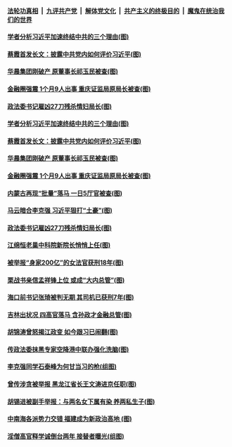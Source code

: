 

####  [法轮功真相](../../../../basic/blob/master/README.md?t=12060902) &nbsp;|&nbsp; [九评共产党](../../../../9ping.md/blob/master/README.md?t=12060902) &nbsp;|&nbsp; [解体党文化](../../../../jtdwh.md/blob/master/README.md?t=12060902)  &nbsp;|&nbsp; [共产主义的终极目的](../../../../gczydzjmd.md/blob/master/README.md?t=12060902) &nbsp;|&nbsp; [魔鬼在统治我们的世界](../../../../mgztzwmdsj.md/blob/master/README.md?t=12060902) 

#### [学者分析习近平加速终结中共的三个理由(图)](../pages/p2/954812.md?t=12060902) 

#### [蔡霞首发长文：披露中共党内如何评价习近平(图)](../pages/p2/954811.md?t=12060902) 

#### [华晨集团刚破产 原董事长祁玉民被查(图)](../pages/p2/954801.md?t=12060902) 

#### [金融圈强震 1个月9人出事 重庆证监局原局长被查(图)](../pages/p2/954796.md?t=12060902) 


#### [政法委书记雇凶27刀残杀情妇局长(图)](../pages/p2/954833.md?t=12060902) 

#### [学者分析习近平加速终结中共的三个理由(图)](../pages/p2/954812.md?t=12060902) 

#### [蔡霞首发长文：披露中共党内如何评价习近平(图)](../pages/p2/954811.md?t=12060902) 

#### [华晨集团刚破产 原董事长祁玉民被查(图)](../pages/p2/954801.md?t=12060902) 

#### [金融圈强震 1个月9人出事 重庆证监局原局长被查(图)](../pages/p2/954796.md?t=12060902) 

#### [内蒙古再现“批量”落马 一日5厅官被查(图)](../pages/p2/954789.md?t=12060902) 


#### [马云暗合李克强 习近平狠打“土豪”(图)](../pages/p2/954599.md?t=12060902) 

#### [政法委书记雇凶27刀残杀情妇局长(图)](../pages/p2/954833.md?t=12060902) 

#### [江绵恒老巢中科院新院长悄悄上任(图)](../pages/p2/954729.md?t=12060902) 

#### [被举报“身家200亿”的女法官获刑18年(图)](../pages/p2/954718.md?t=12060902) 

#### [栗战书亲信孟祥锋上位 或成“大内总管”(图)](../pages/p2/954681.md?t=12060902) 

#### [海口前书记张琦被判无期 其司机已获刑7年(图)](../pages/p2/954668.md?t=12060902) 

#### [吉林出状况 四高官落马 含孙政才金融总管(图)](../pages/p2/954583.md?t=12060902) 

#### [胡锦涛曾怒揭江政变 如今跟习已闹翻(图)](../pages/p2/954592.md?t=12060902) 

#### [传政法委抹黑专家空降港中联办强化洗脑(图)](../pages/p2/954564.md?t=12060902) 

#### [李克强同学石泰峰为何甘当习的枪(组图)](../pages/p2/954502.md?t=12060902) 

#### [曾传涉贪被举报 黑龙江省长王文涛进京任职(图)](../pages/p2/954486.md?t=12060902) 

#### [胡锡进被副手举报：与两名女下属有染 养两私生子(图)](../pages/p2/954470.md?t=12060902) 

#### [中南海各派势力交错 福建成为新政治高地 (图)](../pages/p2/954461.md?t=12060902) 

#### [淫僧高官释学诚倒台两年 接替者曝光(组图)](../pages/p2/954434.md?t=12060902) 

